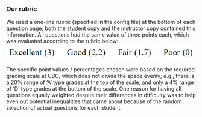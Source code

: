 ### Our rubric

We used a one-line rubric (specified in the config file) at the bottom of each question page; both the student copy and the instructor copy contained this information. All questions had the same value of three points each, which was evaluated according to the rubric below: ![Execllent (3) Good (2.2) Fair (1.7) Poor (0)](images/rubric.png)

The specific point values / percentages chosen were based on the required grading scale at UBC, which does not divide the space evenly; e.g., there is a 20% range of ‘A’ type grades at the top of the scale, and only a 4% range of ‘D’ type grades at the bottom of the scale. One reason for having all questions equally weighted despite their differences in difficulty was to help even out potential inequalities that came about because of the random selection of actual questions for each student. 
